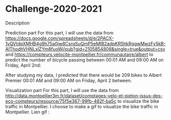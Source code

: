 # Challenge-2020-2021

Description

Prediction part
For this part, I will use the data from https://docs.google.com/spreadsheets/d/e/2PACX-1vQVtdpXMHB4g9h75a0jw8CsrqSuQmP5eMIB2adpKR5hkRggwMwzFy5kB-AIThodhVHNLxlZYm8fuoWj/pub?gid=2105854808&single=true&output=csv and https://compteurs.velocite-montpellier.fr/communautaire/albert to predict the number of bicycle passing between 00:01 AM and 09:00 AM on Friday, April 2nd:

After studying my data, I predicted that there would be 209 bikes to Albert Premier 00:01 AM and 09:00 AM on Friday, April 2 between.

Visualization part
For this part, I will use the data from http://data.montpellier3m.fr/dataset/comptages-velo-et-pieton-issus-des-eco-compteurs/resource/75f5e367-99fb-482f-ba5c to visualize the bike traffic in Montpellier. I choose to make a gif to visualize the bike traffic in Montpellier.
Lien gif :
